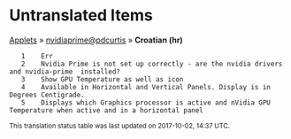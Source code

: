 # Untranslated Items
[Applets](../../../README.md) &#187; [nvidiaprime@pdcurtis](../README.md) &#187; **Croatian (hr)**

       1	Err
       2	Nvidia Prime is not set up correctly - are the nvidia drivers and nvidia-prime  installed?
       3	Show GPU Temperature as well as icon
       4	Available in Horizontal and Vertical Panels. Display is in Degrees Centigrade.
       5	Displays which Graphics processor is active and nVidia GPU Temperature when active and in a horizontal panel

<sup>This translation status table was last updated on 2017-10-02, 14:37 UTC.</sup>
